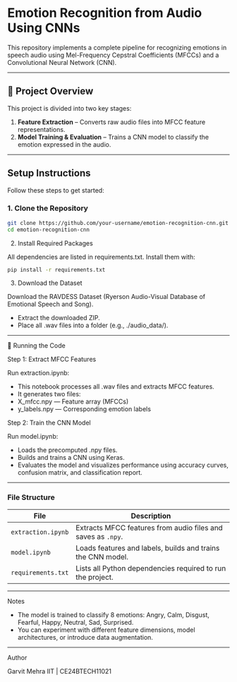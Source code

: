 # Emotion Recognition from Audio Using CNNs

This repository implements a complete pipeline for recognizing emotions in speech audio using Mel-Frequency Cepstral Coefficients (MFCCs) and a Convolutional Neural Network (CNN).

---

## 📂 Project Overview

This project is divided into two key stages:

1. **Feature Extraction** – Converts raw audio files into MFCC feature representations.
2. **Model Training & Evaluation** – Trains a CNN model to classify the emotion expressed in the audio.

---

## Setup Instructions

Follow these steps to get started:

### 1. Clone the Repository

```bash
git clone https://github.com/your-username/emotion-recognition-cnn.git
cd emotion-recognition-cnn
```
2. Install Required Packages

All dependencies are listed in requirements.txt. Install them with:
```bash
pip install -r requirements.txt
```
3. Download the Dataset

Download the RAVDESS Dataset (Ryerson Audio-Visual Database of Emotional Speech and Song).
- Extract the downloaded ZIP.
- Place all .wav files into a folder (e.g., ./audio_data/).
---
🔧 Running the Code

Step 1: Extract MFCC Features

Run extraction.ipynb:
- This notebook processes all .wav files and extracts MFCC features.
- It generates two files:
- X_mfcc.npy — Feature array (MFCCs)
- y_labels.npy — Corresponding emotion labels

Step 2: Train the CNN Model

Run model.ipynb:
- Loads the precomputed .npy files.
- Builds and trains a CNN using Keras.
- Evaluates the model and visualizes performance using accuracy curves, confusion matrix, and classification report.
---
### File Structure
| File               | Description                                                   |
|--------------------|---------------------------------------------------------------|
| `extraction.ipynb` | Extracts MFCC features from audio files and saves as `.npy`.  |
| `model.ipynb`      | Loads features and labels, builds and trains the CNN model.   |
| `requirements.txt` | Lists all Python dependencies required to run the project.    |

---
Notes
- The model is trained to classify 8 emotions: Angry, Calm, Disgust, Fearful, Happy, Neutral, Sad, Surprised.
- You can experiment with different feature dimensions, model architectures, or introduce data augmentation.
---
Author

Garvit Mehra
IIT | CE24BTECH11021
